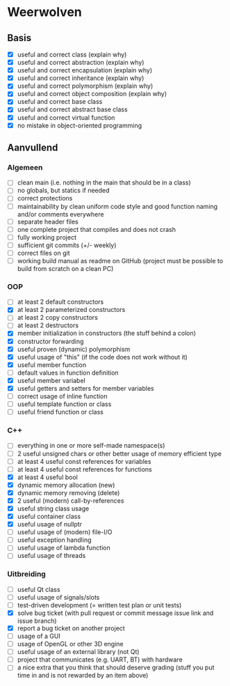 # Weerwolven
## Basis
- [X] useful and correct class (explain why)
- [X] useful and correct abstraction (explain why)
- [X] useful and correct encapsulation (explain why)
- [X] useful and correct inheritance (explain why)
- [X] useful and correct polymorphism (explain why)
- [X] useful and correct object composition (explain why)
- [X] useful and correct base class
- [X] useful and correct abstract base class
- [X] useful and correct virtual function
- [X] no mistake in object-oriented programming

## Aanvullend
### Algemeen
- [ ] clean main (i.e. nothing in the main that should be in a class)
- [ ] no globals, but statics if needed
- [ ] correct protections
- [ ] maintainability by clean uniform code style and good function naming and/or comments everywhere
- [ ] separate header files
- [ ] one complete project that compiles and does not crash
- [ ] fully working project
- [ ] sufficient git commits (+/- weekly)
- [ ] correct files on git
- [ ] working build manual as readme on GitHub (project must be possible to build from scratch on a clean PC)
### OOP
- [ ] at least 2 default constructors
- [X] at least 2 parameterized constructors
- [ ] at least 2 copy constructors
- [ ] at least 2 destructors
- [X] member initialization in constructors (the stuff behind a colon)
- [X] constructor forwarding
- [X] useful proven (dynamic) polymorphism
- [X] useful usage of "this" (if the code does not work without it)
- [X] useful member function
- [ ] default values in function definition
- [X] useful member variabel
- [X] useful getters and setters for member variables
- [ ] correct usage of inline function
- [ ] useful template function or class
- [ ] useful friend function or class
### C++
- [ ] everything in one or more self-made namespace(s)
- [ ] 2 useful unsigned chars or other better usage of memory efficient type
- [ ] at least 4 useful const references for variables
- [ ] at least 4 useful const references for functions
- [X] at least 4 useful bool
- [X] dynamic memory allocation (new)
- [X] dynamic memory removing (delete)
- [X] 2 useful (modern) call-by-references
- [X] useful string class usage
- [X] useful container class
- [X] useful usage of nullptr
- [ ] useful usage of (modern) file-I/O
- [ ] useful exception handling
- [ ] useful usage of lambda function
- [ ] useful usage of threads
### Uitbreiding
- [ ] useful Qt class
- [ ] useful usage of signals/slots
- [ ] test-driven development (= written test plan or unit tests)
- [X] solve bug ticket (with pull request or commit message issue link and issue branch)
- [X] report a bug ticket on another project
- [ ] usage of a GUI
- [ ] usage of OpenGL or other 3D engine
- [ ] useful usage of an external library (not Qt)
- [ ] project that communicates (e.g. UART, BT) with hardware
- [ ] a nice extra that you think that should deserve grading (stuff you put time in and is not rewarded by an item above)
